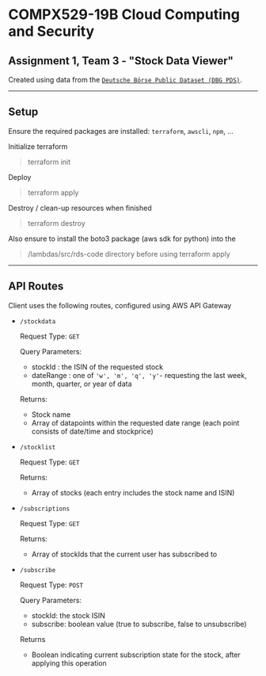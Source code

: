 # COMPX529-19B Cloud Computing and Security
## Assignment 1, Team 3 - "Stock Data Viewer"
Created using data from the [`Deutsche Börse Public Dataset (DBG PDS)`](https://github.com/Deutsche-Boerse/dbg-pds).

--- 
## Setup
Ensure the required packages are installed: `terraform`, `awscli`, `npm`, ...

Initialize terraform
> terraform init

Deploy
> terraform apply

Destroy / clean-up resources when finished
> terraform destroy

Also ensure to install the boto3 package (aws sdk for python) into the 
>/lambdas/src/rds-code 
directory before using terraform apply 
---
## API Routes
Client uses the following routes, configured using AWS API Gateway

  - `/stockdata`

    Request Type: `GET`

    Query Parameters:
    - stockId : the ISIN of the requested stock
    - dateRange : one of `'w', 'm', 'q', 'y'`- requesting the last week, month, quarter, or year of data

    Returns:
    - Stock name
    - Array of datapoints within the requested date range (each point consists of date/time and stockprice)

  - `/stocklist`
    
    Request Type: `GET`

    Returns:
    - Array of stocks (each entry includes the stock name and ISIN)

  - `/subscriptions`

    Request Type: `GET`

    Returns:
    - Array of stockIds that the current user has subscribed to

  - `/subscribe`
  
    Request Type: `POST`

    Query Parameters:
    - stockId: the stock ISIN
    - subscribe: boolean value (true to subscribe, false to unsubscribe)
  
    Returns
    - Boolean indicating current subscription state for the stock, after applying this operation
